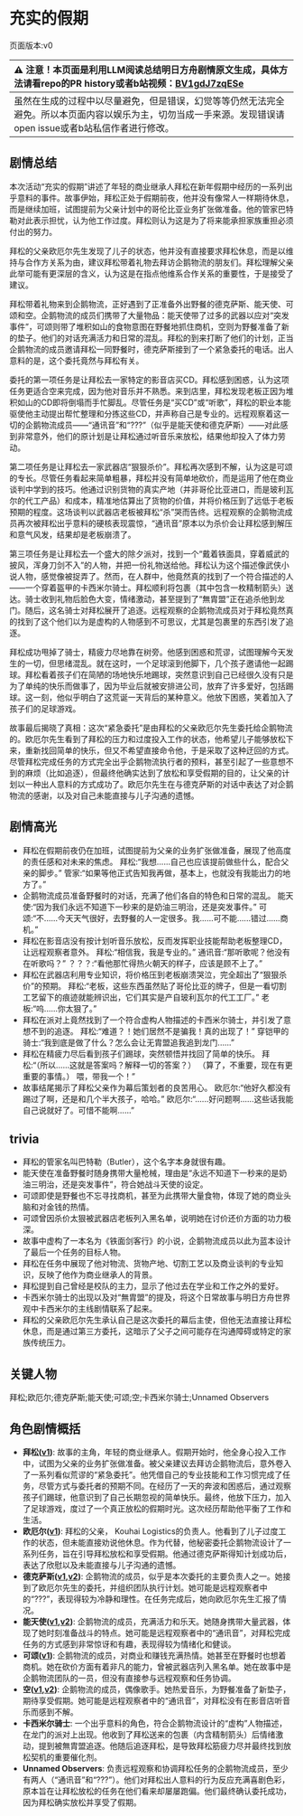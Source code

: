 # 充实的假期
页面版本:v0
 

| :warning: 注意！本页面是利用LLM阅读总结明日方舟剧情原文生成，具体方法请看repo的PR history或者b站视频：[BV1gdJ7zqESe](https://www.bilibili.com/video/BV1gdJ7zqESe/)         |
|:----------------------------|
| 虽然在生成的过程中以尽量避免，但是错误，幻觉等等仍然无法完全避免。所以本页面内容以娱乐为主，切勿当成一手来源。发现错误请open issue或者b站私信作者进行修改。|



## 剧情总结
本次活动“充实的假期”讲述了年轻的商业继承人拜松在新年假期中经历的一系列出乎意料的事件。故事伊始，拜松正处于假期前夜，他并没有像常人一样期待休息，而是继续加班，试图提前为父亲计划中的哥伦比亚业务扩张做准备。他的管家巴特勒对此表示担忧，认为他工作过度。拜松则认为这是为了将来能承担家族重担必须付出的努力。

拜松的父亲欧厄尔先生发现了儿子的状态，他并没有直接要求拜松休息，而是以维持与合作方关系为由，建议拜松带着礼物去拜访企鹅物流的朋友们。拜松理解父亲此举可能有更深层的含义，认为这是在指点他维系合作关系的重要性，于是接受了建议。

拜松带着礼物来到企鹅物流，正好遇到了正准备外出野餐的德克萨斯、能天使、可颂和空。企鹅物流的成员们携带了大量物品：能天使带了过多的武器以应对“突发事件”，可颂则带了堆积如山的食物意图在野餐地抓住商机，空则为野餐准备了新的垫子。他们的对话充满活力和日常的混乱。拜松的到来打断了他们的计划，正当企鹅物流的成员邀请拜松一同野餐时，德克萨斯接到了一个紧急委托的电话。出人意料的是，这个委托竟然与拜松有关。

委托的第一项任务是让拜松去一家特定的影音店买CD。拜松感到困惑，认为这项任务更适合空来完成，因为他对音乐并不熟悉。来到店里，拜松发现老板正因为堆积如山的CD即将倒塌而手忙脚乱。尽管任务是“买CD”或“听歌”，拜松的职业本能驱使他主动提出帮忙整理和分拣这些CD，并声称自己是专业的。远程观察着这一切的企鹅物流成员——“通讯音”和“???”（似乎是能天使和德克萨斯）——对此感到非常意外，他们的原计划是让拜松通过听音乐来放松，结果他却投入了体力劳动。

第二项任务是让拜松去一家武器店“狠狠杀价”。拜松再次感到不解，认为这是可颂的专长。尽管任务看起来简单粗暴，拜松并没有简单地砍价，而是运用了他在商业谈判中学到的技巧。他通过识别货物的真实产地（并非哥伦比亚进口，而是玻利瓦尔的代工产品）和成本，精准地估算出了货物的价值，并将价格压到了远低于老板预期的程度。这场谈判以武器店老板被拜松“杀”哭而告终。远程观察的企鹅物流成员再次被拜松出乎意料的硬核表现震惊，“通讯音”原本以为杀价会让拜松感到解压和意气风发，结果却是老板崩溃了。

第三项任务是让拜松去一个盛大的除夕派对，找到一个“戴着铁面具，穿着威武的披风，浑身刀剑不入”的人物，并把一份礼物送给他。拜松认为这个描述像武侠小说人物，感觉像被捉弄了。然而，在人群中，他竟然真的找到了一个符合描述的人——一个穿着盔甲的卡西米尔骑士。拜松顺利将包裹（其中包含一枚精制箭头）送达。骑士收到礼物后脸色大变，情绪激动，甚至提到了“無胄盟”正在追杀他到龙门。随后，这名骑士对拜松展开了追逐。远程观察的企鹅物流成员对于拜松竟然真的找到了这个他们以为是虚构的人物感到不可思议，尤其是包裹里的东西引发了追逐。

拜松成功甩掉了骑士，精疲力尽地靠在树旁。他感到困惑和荒谬，试图理解今天发生的一切，但思绪混乱。就在这时，一个足球滚到他脚下，几个孩子邀请他一起踢球。拜松看着孩子们在简陋的场地快乐地踢球，突然意识到自己已经很久没有只是为了单纯的快乐而做事了，因为毕业后就被安排进公司，放弃了许多爱好，包括踢球。这一刻，他似乎明白了这荒诞一天背后的某种意义。他放下困惑，笑着加入了孩子们的足球游戏。

故事最后揭晓了真相：这次“紧急委托”是由拜松的父亲欧厄尔先生委托给企鹅物流的。欧厄尔先生看到了拜松的压力和过度投入工作的状态，他希望儿子能够放松下来，重新找回简单的快乐，但又不希望直接命令他，于是采取了这种迂回的方式。尽管拜松完成任务的方式完全出乎企鹅物流执行者的预料，甚至引起了一些意想不到的麻烦（比如追逐），但最终他确实达到了放松和享受假期的目的，让父亲的计划以一种出人意料的方式成功了。欧厄尔先生在与德克萨斯的对话中表达了对企鹅物流的感谢，以及对自己未能直接与儿子沟通的遗憾。
## 剧情高光
*   拜松在假期前夜仍在加班，试图提前为父亲的业务扩张做准备，展现了他高度的责任感和对未来的焦虑。
    拜松:“我想......自己也应该提前做些什么，配合父亲的脚步。”
    管家:“如果等他正式告知我再做，基本上，也就没有我能出力的地方了。”
*   企鹅物流成员准备野餐时的对话，充满了他们各自的特色和日常的混乱。
    能天使:“因为我们永远不知道下一秒来的是奶油三明治，还是突发事件。”
    可颂:“不......今天天气很好，去野餐的人一定很多。我......可不能......错过......商机。”
*   拜松在影音店没有按计划听音乐放松，反而发挥职业技能帮助老板整理CD，让远程观察者意外。
    拜松:“相信我，我是专业的。”
    通讯音:“那听歌呢？他没有在听歌吗？”
    ？？？:“看他那忙得热火朝天的样子，应该是顾不上了。”
*   拜松在武器店利用专业知识，将价格压到老板崩溃哭泣，完全超出了“狠狠杀价”的预期。
    拜松:“老板，这些东西虽然贴了哥伦比亚的牌子，但是一看切割工艺留下的痕迹就能辨识出，它们其实是产自玻利瓦尔的代工工厂。”
    老板:“呜......你太狠了。”
*   拜松在派对上竟然找到了一个符合虚构人物描述的卡西米尔骑士，并引发了意想不到的追逐。
    拜松:“难道？！她们居然不是骗我！真的出现了！”
    穿铠甲的骑士:“我到底是做了什么？怎么会让无胄盟追我追到龙门......”
*   拜松在精疲力尽后看到孩子们踢球，突然顿悟并找回了简单的快乐。
    拜松:“（所以......这就是答案吗？解释一切的答案？） （算了，不重要，现在有更重要的事情。） 喂，带我一个！”
*   故事结尾揭示了拜松父亲作为幕后策划者的良苦用心。
    欧厄尔:“他好久都没有踢过了啊，还是和几个半大孩子，哈哈。”
    欧厄尔:“......好问题啊......这些话我能自己说就好了。可惜不能啊......”
## trivia
*   拜松的管家名叫巴特勒（Butler），这个名字本身就很有趣。
*   能天使在准备野餐时随身携带大量枪械，理由是“永远不知道下一秒来的是奶油三明治，还是突发事件”，符合她战斗天使的设定。
*   可颂即使是野餐也不忘寻找商机，甚至为此携带大量食物，体现了她的商业头脑和对金钱的热情。
*   可颂曾因杀价太狠被武器店老板列入黑名单，说明她在讨价还价方面的功力极深。
*   故事中虚构了一本名为《铁面剑客行》的小说，企鹅物流成员以此为蓝本设计了最后一个任务的目标人物。
*   拜松在任务中展现了他对物流、货物产地、切割工艺以及商业谈判的专业知识，反映了他作为商业继承人的背景。
*   拜松提到自己曾经是校队的主力，显示了他过去在学业和工作之外的爱好。
*   卡西米尔骑士的出现以及对“無胄盟”的提及，将这个日常故事与明日方舟世界观中卡西米尔的主线剧情联系了起来。
*   拜松的父亲欧厄尔先生承认自己是这次委托的幕后主使，但他无法直接让拜松休息，而是通过第三方委托，这暗示了父子之间可能存在沟通障碍或特定的家族传统压力。
## 关键人物
拜松;欧厄尔;德克萨斯;能天使;可颂;空;卡西米尔骑士;Unnamed Observers
## 角色剧情概括
-   **拜松([v1](../chars/char_325_bison.md))**: 故事的主角，年轻的商业继承人。假期开始时，他全身心投入工作中，试图为父亲的业务扩张做准备。被父亲建议去拜访企鹅物流后，意外卷入了一系列看似荒谬的“紧急委托”。他凭借自己的专业技能和工作习惯完成了任务，尽管方式与委托者的预期不同。在经历了一天的奔波和困惑后，通过观察孩子们踢球，他意识到了自己长期忽视的简单快乐。最终，他放下压力，加入了足球游戏，度过了一个真正放松的假期时光。这次经历帮助他平衡了工作和生活。
-   **欧厄尔([v1](../chars/extended_char_ou_e_er.md))**: 拜松的父亲， Kouhai Logistics的负责人。他看到了儿子过度工作的状态，但未能直接劝说他休息。作为代替，他秘密委托企鹅物流设计了一系列任务，旨在引导拜松放松和享受假期。他通过德克萨斯得知计划成功后，表达了欣慰以及未能直接与儿子沟通的遗憾。
-   **德克萨斯([v1](../chars/char_102_texas.md),[v2](../char_v3/char_102_texas.md))**: 企鹅物流的成员，似乎是本次委托的主要负责人之一。她接到了欧厄尔先生的委托，并组织团队执行计划。她可能是远程观察者中的“???”，表现得较为冷静和理性。在任务完成后，她向欧厄尔先生汇报了情况。
-   **能天使([v1](../chars/char_103_angel.md),[v2](../char_v3/char_103_angel.md))**: 企鹅物流的成员，充满活力和乐天。她随身携带大量武器，体现了她时刻准备战斗的特点。她可能是远程观察者中的“通讯音”，对拜松完成任务的方式感到非常惊讶和有趣，表现得较为情绪化和健谈。
-   **可颂([v1](../chars/char_201_moeshd.md))**: 企鹅物流的成员，对商业和赚钱充满热情。她甚至在野餐时也想着商机。她在砍价方面有着非凡的能力，曾被武器店列入黑名单。她在故事中是企鹅物流团队的一员，但没有直接参与远程观察和任务协调。
-   **空([v1](../chars/char_101_sora.md),[v2](../char_v3/char_101_sora.md))**: 企鹅物流的成员，偶像歌手。她热爱音乐，为野餐准备了新垫子，期待享受假期。她可能是远程观察者中的“通讯音”，对拜松没有在影音店听音乐而感到不解。
-   **卡西米尔骑士**: 一个出乎意料的角色，符合企鹅物流设计的“虚构”人物描述，在龙门的派对上出现。他收到了拜松送来的包裹（内含精制箭头）后情绪激动，提到被無胄盟追逐。他随后追逐拜松，是导致拜松筋疲力尽并最终找到放松契机的重要催化剂。
-   **Unnamed Observers**: 负责远程观察和协调拜松任务的企鹅物流成员，至少有两人（“通讯音”和“???”）。他们对拜松出人意料的行为反应充满喜剧色彩，原本旨在让拜松放松的任务在他们看来却屡屡跑偏。他们最终确认委托成功，因为拜松确实放松并享受了假期。